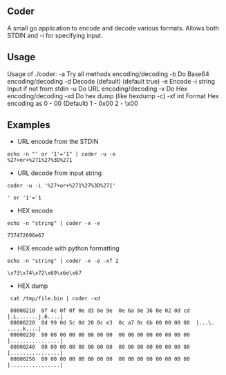 Coder
----

A small go application to encode and decode various formats. Allows both STDIN and -i for specifying input.

Usage
----
Usage of ./coder:
  -a    Try all methods encoding/decoding
  -b    Do Base64 encoding/decoding
  -d    Decode (default) (default true)
  -e    Encode
  -i string
        Input if not from stdin
  -u    Do URL encoding/decoding
  -x    Do Hex encoding/decoding
  -xd
        Do hex dump (like hexdump -c)
  -xf int
        Format Hex encoding as 0 - 00 (Default)
        1 - 0x00
        2 - \x00

Examples
----
* URL encode from the STDIN
```
echo -n "' or '1'='1" | coder -u -e
%27+or+%271%27%3D%271
```
* URL decode from input string
```
coder -u -i '%27+or+%271%27%3D%271'

' or '1'='1
```
* HEX encode
```
echo -n "string" | coder -x -e

737472696e67
```
* HEX encode with python formatting
```
echo -n "string" | coder -x -e -xf 2

\x73\x74\x72\x69\x6e\x67
```
* HEX dump
```
 cat /tmp/file.bin | coder -xd

 00000210  0f 4c 0f 0f 0e d3 0e 9e  0e 6a 0e 36 0e 02 0d cd  |.L.......j.6....|
 00000220  0d 99 0d 5c 0d 20 0c e3  0c a7 0c 6b 00 00 00 00  |...\. .....k....|
 00000230  00 00 00 00 00 00 00 00  00 00 00 00 00 00 00 00  |................|
 00000240  00 00 00 00 00 00 00 00  00 00 00 00 00 00 00 00  |................|
 00000250  00 00 00 00 00 00 00 00  00 00 00 00 00 00 00 00  |................|
```

